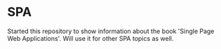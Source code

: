 # SPA
Started this repository to show information about the book 'Single Page Web Applications'.  Will use it for other SPA topics as well.
